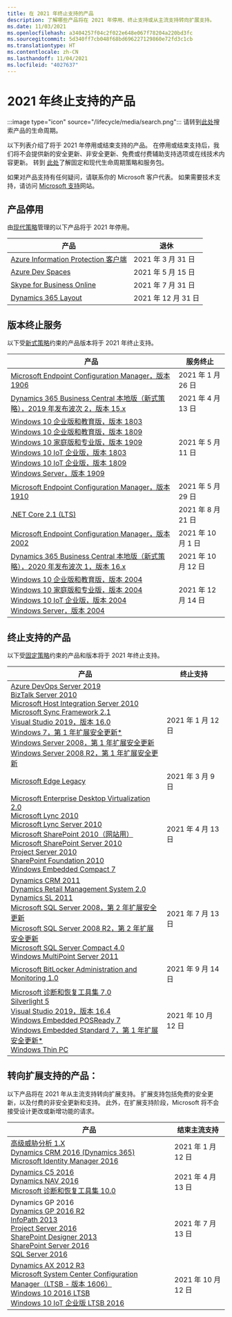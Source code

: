 ```yaml
---
title: 在 2021 年终止支持的产品
description: 了解哪些产品将在 2021 年停用、终止支持或从主流支持转向扩展支持。
ms.date: 11/03/2021
ms.openlocfilehash: a3404257f04c2f022e648e067f78204a220bd3fc
ms.sourcegitcommit: 5d340ff7cb048f68bd696227129860e72fd3c1cb
ms.translationtype: HT
ms.contentlocale: zh-CN
ms.lasthandoff: 11/04/2021
ms.locfileid: "4027637"
---
```

# <a name="products-ending-support-in-2021"></a>2021 年终止支持的产品

:::image type="icon" source="/lifecycle/media/search.png":::
请转到[此处](/lifecycle/products/)搜索产品的生命周期。

以下列表介绍了将于 2021 年停用或结束支持的产品。 在停用或结束支持后，我们将不会提供新的安全更新、非安全更新、免费或付费辅助支持选项或在线技术内容更新。 转到 [此处](/lifecycle/overview/product-end-of-support-overview)了解固定和现代生命周期策略和服务包。

如果对产品支持有任何疑问，请联系你的 Microsoft 客户代表。 如果需要技术支持，请访问 [Microsoft 支持](https://support.microsoft.com/contactus/?ws=support)网站。

## <a name="product-retirements"></a>产品停用

由[现代策略](/lifecycle/policies/modern)管理的以下产品将于 2021 年停用。

| 产品 | 退休 |
| --- | --- |
| [Azure Information Protection 客户端](/lifecycle/products/azure-information-protection-client?branch=live)<br> | 2021 年 3 月 31 日 |
| [Azure Dev Spaces](/lifecycle/products/azure-dev-spaces?branch=live)<br> | 2021 年 5 月 15 日 |
| [Skype for Business Online](/lifecycle/products/skype-for-business-online?branch=live)<br> | 2021 年 7 月 31 日 |
| [Dynamics 365 Layout](/lifecycle/products/dynamics-365-layout?branch=live)<br> | 2021 年 12 月 31 日 |


## <a name="release-end-of-servicing"></a>版本终止服务

以下受[新式策略](/lifecycle/policies/modern)约束的产品版本将于 2021 年终止支持。

| 产品 | 服务终止 |
| --- | --- |
| [Microsoft Endpoint Configuration Manager，版本 1906](/lifecycle/products/microsoft-endpoint-configuration-manager?branch=live)<br> | 2021 年 1 月 26 日 |
| [Dynamics 365 Business Central 本地版（新式策略），2019 年发布波次 2，版本 15.x](/lifecycle/products/dynamics-365-business-central-onpremises-modern-policy?branch=live)<br> | 2021 年 4 月 13 日 |
| [Windows 10 企业版和教育版，版本 1803](/lifecycle/products/windows-10-enterprise-and-education?branch=live)<br>[Windows 10 企业版和教育版，版本 1809](/lifecycle/products/windows-10-enterprise-and-education?branch=live)<br>[Windows 10 家庭版和专业版，版本 1909](/lifecycle/products/windows-10-home-and-pro?branch=live)<br>[Windows 10 IoT 企业版，版本 1803](/lifecycle/products/windows-10-iot-enterprise?branch=live)<br>[Windows 10 IoT 企业版，版本 1809](/lifecycle/products/windows-10-iot-enterprise?branch=live)<br>[Windows Server，版本 1909](/lifecycle/products/windows-server?branch=live)<br> | 2021 年 5 月 11 日 |
| [Microsoft Endpoint Configuration Manager，版本 1910](/lifecycle/products/microsoft-endpoint-configuration-manager?branch=live)<br> | 2021 年 5 月 29 日 |
| [.NET Core 2.1 (LTS)](/lifecycle/products/microsoft-net-and-net-core?branch=live)<br> | 2021 年 8 月 21 日 |
| [Microsoft Endpoint Configuration Manager，版本 2002](/lifecycle/products/microsoft-endpoint-configuration-manager?branch=live)<br> | 2021 年 10 月 1 日 |
| [Dynamics 365 Business Central 本地版（新式策略），2020 年发布波次 1，版本 16.x](/lifecycle/products/dynamics-365-business-central-onpremises-modern-policy?branch=live)<br> | 2021 年 10 月 12 日 |
| [Windows 10 企业版和教育版，版本 2004](/lifecycle/products/windows-10-enterprise-and-education?branch=live)<br>[Windows 10 家庭版和专业版，版本 2004](/lifecycle/products/windows-10-home-and-pro?branch=live)<br>[Windows 10 IoT 企业版，版本 2004](/lifecycle/products/windows-10-iot-enterprise?branch=live)<br>[Windows Server，版本 2004](/lifecycle/products/windows-server?branch=live)<br> | 2021 年 12 月 14 日 |


## <a name="products-reaching-end-of-support"></a>终止支持的产品

以下受[固定策略](/lifecycle/policies/fixed)约束的产品和版本将于 2021 年终止支持。

| 产品 | 终止支持 |
| --- | --- |
| [Azure DevOps Server 2019](/lifecycle/products/azure-devops-server-2019?branch=live)<br>[BizTalk Server 2010](/lifecycle/products/biztalk-server-2010?branch=live)<br>[Microsoft Host Integration Server 2010](/lifecycle/products/microsoft-host-integration-server-2010?branch=live)<br>[Microsoft Sync Framework 2.1](/lifecycle/products/microsoft-sync-framework-21?branch=live)<br>[Visual Studio 2019，版本 16.0](/lifecycle/products/visual-studio-2019?branch=live)<br>[Windows 7，第 1 年扩展安全更新*](/lifecycle/products/windows-7?branch=live)<br>[Windows Server 2008，第 1 年扩展安全更新](/lifecycle/products/windows-server-2008?branch=live)<br>[Windows Server 2008 R2，第 1 年扩展安全更新](/lifecycle/products/windows-server-2008-r2?branch=live)<br> | 2021 年 1 月 12 日 |
| [Microsoft Edge Legacy](/lifecycle/products/microsoft-edge-legacy?branch=live)<br> | 2021 年 3 月 9 日 |
| [Microsoft Enterprise Desktop Virtualization 2.0](/lifecycle/products/microsoft-enterprise-desktop-virtualization-20?branch=live)<br>[Microsoft Lync 2010](/lifecycle/products/microsoft-lync-2010?branch=live)<br>[Microsoft Lync Server 2010](/lifecycle/products/microsoft-lync-server-2010?branch=live)<br>[Microsoft SharePoint 2010（网站用）](/lifecycle/products/microsoft-sharepoint-2010?branch=live)<br>[Microsoft SharePoint Server 2010](/lifecycle/products/microsoft-sharepoint-server-2010?branch=live)<br>[Project Server 2010](/lifecycle/products/project-server-2010?branch=live)<br>[SharePoint Foundation 2010](/lifecycle/products/sharepoint-foundation-2010?branch=live)<br>[Windows Embedded Compact 7](/lifecycle/products/windows-embedded-compact-7?branch=live)<br> | 2021 年 4 月 13 日 |
| [Dynamics CRM 2011](/lifecycle/products/dynamics-crm-2011?branch=live)<br>[Dynamics Retail Management System 2.0](/lifecycle/products/dynamics-retail-management-system-20?branch=live)<br>[Dynamics SL 2011](/lifecycle/products/dynamics-sl-2011?branch=live)<br>[Microsoft SQL Server 2008，第 2 年扩展安全更新](/lifecycle/products/microsoft-sql-server-2008?branch=live)<br>[Microsoft SQL Server 2008 R2，第 2 年扩展安全更新](/lifecycle/products/microsoft-sql-server-2008-r2?branch=live)<br>[Microsoft SQL Server Compact 4.0](/lifecycle/products/microsoft-sql-server-compact-40?branch=live)<br>[Windows MultiPoint Server 2011](/lifecycle/products/windows-multipoint-server-2011?branch=live)<br> | 2021 年 7 月 13 日 |
| [Microsoft BitLocker Administration and Monitoring 1.0](/lifecycle/products/microsoft-bitlocker-administration-and-monitoring-10?branch=live)<br> | 2021 年 9 月 14 日 |
| [Microsoft 诊断和恢复工具集 7.0](/lifecycle/products/microsoft-diagnostics-and-recovery-toolset-70?branch=live)<br>[Silverlight 5](/lifecycle/products/silverlight-5?branch=live)<br>[Visual Studio 2019，版本 16.4](/lifecycle/products/visual-studio-2019?branch=live)<br>[Windows Embedded POSReady 7](/lifecycle/products/windows-embedded-posready-7?branch=live)<br>[Windows Embedded Standard 7，第 1 年扩展安全更新*](/lifecycle/products/windows-embedded-standard-7?branch=live)<br>[Windows Thin PC](/lifecycle/products/windows-thin-pc?branch=live)<br> | 2021 年 10 月 12 日 |


## <a name="products-moving-to-extended-support"></a>转向扩展支持的产品：

以下产品将在 2021 年从主流支持转向扩展支持。 扩展支持包括免费的安全更新，以及付费的非安全更新和支持。 此外，在扩展支持阶段，Microsoft 将不会接受设计更改或新增功能的请求。

| 产品 | 结束主流支持 |
| --- | --- |
| [高级威胁分析 1.X](/lifecycle/products/advanced-threat-analytics-1x?branch=live)<br>[Dynamics CRM 2016 (Dynamics 365)](/lifecycle/products/dynamics-crm-2016-dynamics-365?branch=live)<br>[Microsoft Identity Manager 2016](/lifecycle/products/microsoft-identity-manager-2016?branch=live)<br> | 2021 年 1 月 12 日 |
| [Dynamics C5 2016](/lifecycle/products/dynamics-c5-2016?branch=live)<br>[Dynamics NAV 2016](/lifecycle/products/dynamics-nav-2016?branch=live)<br>[Microsoft 诊断和恢复工具集 10.0](/lifecycle/products/microsoft-diagnostics-and-recovery-toolset-100?branch=live)<br> | 2021 年 4 月 13 日 |
| Dynamics GP 2016[](/lifecycle/products/dynamics-gp-2016?branch=live)<br>[Dynamics GP 2016 R2](/lifecycle/products/dynamics-gp-2016-r2?branch=live)<br>[InfoPath 2013](/lifecycle/products/infopath-2013?branch=live)<br>[Project Server 2016](/lifecycle/products/project-server-2016?branch=live)<br>[SharePoint Designer 2013](/lifecycle/products/sharepoint-designer-2013?branch=live)<br>[SharePoint Server 2016](/lifecycle/products/sharepoint-server-2016?branch=live)<br>[SQL Server 2016](/lifecycle/products/sql-server-2016?branch=live)<br> | 2021 年 7 月 13 日 |
| [Dynamics AX 2012 R3](/lifecycle/products/dynamics-ax-2012-r3?branch=live)<br>[Microsoft System Center Configuration Manager（LTSB - 版本 1606）](/lifecycle/products/microsoft-system-center-configuration-manager-ltsb-version-1606?branch=live)<br>[Windows 10 2016 LTSB](/lifecycle/products/windows-10-2016-ltsb?branch=live)<br>[Windows 10 IoT 企业版 LTSB 2016](/lifecycle/products/windows-10-iot-enterprise-ltsb-2016?branch=live)<br> | 2021 年 10 月 12 日 |
